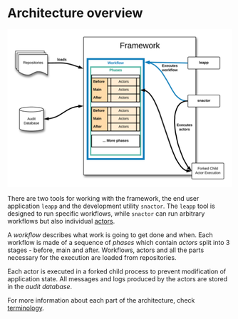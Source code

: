 # Architecture overview

![Architecture overview](img/framework-arch-overview.png)

There are two tools for working with the framework, the end user application `leapp` and the development utility `snactor`. The `leapp` tool is designed to run specific workflows, while `snactor` can run arbitrary workflows but also individual [actors](/actors).

A *workflow* describes what work is going to get done and when. Each workflow is made of a sequence of *phases* which contain *actors* split into 3 stages - before, main and after. Workflows, actors and all the parts necessary for the execution are loaded from repositories.

Each actor is executed in a forked child process to prevent modification of application state. All messages and logs produced by the actors are stored in the *audit database*.


For more information about each part of the architecture, check [terminology](http://leapp.readthedocs.io/en/latest/terminology.html).

